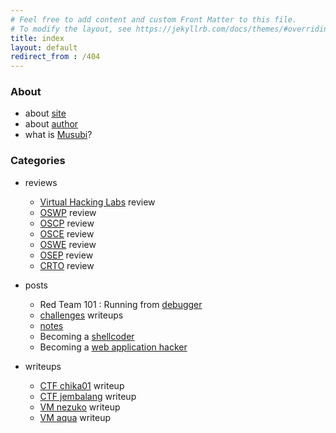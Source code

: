 ```yaml
---
# Feel free to add content and custom Front Matter to this file.
# To modify the layout, see https://jekyllrb.com/docs/themes/#overriding-theme-defaults
title: index
layout: default
redirect_from : /404
---
```


### About
- about [site](/musubi/about/site)
- about [author](/musubi/about/author)
- what is [Musubi](/musubi/others/whatismusubi)?

### Categories
- reviews
  - [Virtual Hacking Labs](/musubi/others/vhlreview) review
  - [OSWP](/musubi/others/oswpreview) review
  - [OSCP](/musubi/others/oscpreview) review
  - [OSCE](/musubi/others/oscereview) review
  - [OSWE](/musubi/others/oswereview) review
  - [OSEP](/musubi/others/osepreview) review
  - [CRTO](/musubi/others/rtoreview) review

- posts
  - Red Team 101 : Running from [debugger](/musubi/notes/runfromdebugger)
  - [challenges](/musubi/challenges) writeups
  - [notes](/musubi/notes)
  - Becoming a [shellcoder](/musubi/paths/shellcoder)
  - Becoming a [web application hacker](/musubi/paths/webapphacker)

- writeups
  - [CTF chika01](/musubi/others/chika01) writeup
  - [CTF jembalang](/musubi/others/ctfjembalang) writeup
  - [VM nezuko](/musubi/others/vm_nezuko) writeup
  - [VM aqua](/musubi/others/vm_aqua) writeup

<!-- - others -->
<!--  - what is [Musubi](/musubi/others/whatismusubi)? -->
<!--  - Hacker's [Manifesto](http://phrack.org/issues/7/3.html) -->
<!--  - [Elite Ghosts](/musubi/others/EG_Discord_MY) Discord Server -->
<!--  - [XSSTest](/musubi/others/XSStest) -->

<!-- If you like my content and want to know how you can support me, you can buy me a coffee! Just click the coffee button on the lower right side of the page. Thank you again for your support! -->
